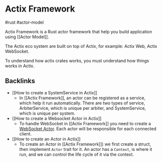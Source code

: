 # Actix Framework

#rust #actor-model

Actix Framework is a Rust actor framework that help you build application using [[Actor Model]].

The Actix eco system are built on top of Actix, for example: Actix Web, Actix WebSocket.

To understand how actix crates works, you must understand how things works in Actix.

## Backlinks
* [[How to create a SystemService in Actix]]
	* In [[Actix Framework]], an actor can be registered as a service, which help it run automatically. There are two types of service, ArbiterService, which is unique per arbiter, and SystemService, which is unique per system.
* [[How to create a Websocket Actor in Actix]]
	* To handle WebSocket in [[Actix Framework]] you need to create a [WebSocket Actor](https://docs.rs/actix-web-actors/3.0.0-alpha.1/actix_web_actors/ws/index.html). Each actor will be responsible for each connected client.
* [[How to create an Actor in Actix]]
	* To create an Actor in [[Actix Framework]]) we first create a struct, then implement `Actor` trait for it. An actor has a `Context`, is where it run, and we can control the life cycle of it via the context.

